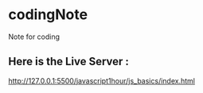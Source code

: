 # codingNote
Note for coding 

## Here is the Live Server :
http://127.0.0.1:5500/javascript1hour/js_basics/index.html

